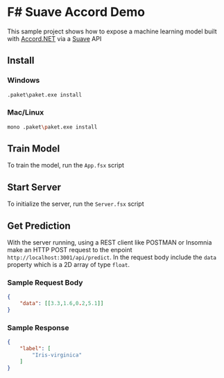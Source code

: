 # F# Suave Accord Demo

This sample project shows how to expose a machine learning model built with [Accord.NET](http://accord-framework.net/) via a [Suave](https://suave.io/) API

## Install

### Windows

```bash
.paket\paket.exe install
```

### Mac/Linux

```bash
mono .paket\paket.exe install
```

## Train Model

To train the model, run the `App.fsx` script

## Start Server

To initialize the server, run the `Server.fsx` script

## Get Prediction

With the server running, using a REST client like POSTMAN or Insomnia make an HTTP POST request to the enpoint `http://localhost:3001/api/predict`. In the request body include the `data` property which is a 2D array of type `float`.

### Sample Request Body
```json
{
	"data": [[3.3,1.6,0.2,5.1]] 
}
```

### Sample Response

```json
{
    "label": [
        "Iris-virginica"
    ]
}
```
